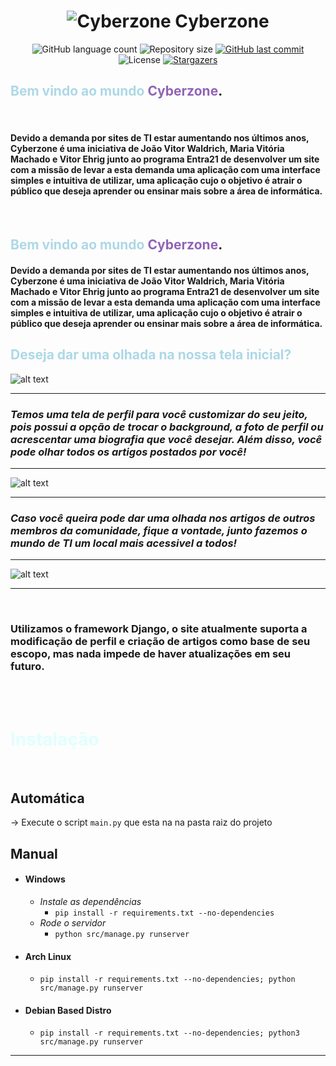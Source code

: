 <h1 align="center">
    <img alt="Cyberzone" title="#Cyberzone" src="./docs/logodesign.gif" /> Cyberzone
</h1>

<p align="center">
  <img alt="GitHub language count" src="https://img.shields.io/github/languages/count/tgmarinho/nlw1?color=%2304D361">

  <img alt="Repository size" src="https://img.shields.io/github/repo-size/tgmarinho/nlw1">
  
  <a href="https://github.com/tgmarinho/nlw1/commits/master">
    <img alt="GitHub last commit" src="https://img.shields.io/github/last-commit/tgmarinho/nlw1">
  </a>

  <img alt="License" src="https://img.shields.io/badge/license-MIT-brightgreen">
   <a href="https://github.com/tgmarinho/nlw1/stargazers">
    <img alt="Stargazers" src="https://img.shields.io/github/stars/tgmarinho/nlw1?style=social">
  </a>
</p>



## <span style="color:lightblue">Bem vindo ao mundo </span><span style="color:#9163b6">**Cyberzone**</span>.
<br>

#### Devido a demanda por sites de TI estar aumentando nos últimos anos, Cyberzone é uma iniciativa de João Vitor Waldrich, Maria Vitória Machado e Vitor Ehrig junto ao programa Entra21 de desenvolver um site com a missão de levar a esta demanda uma aplicação com uma interface simples e intuitiva de utilizar, uma aplicação cujo o objetivo é atrair o público que deseja aprender ou ensinar mais sobre a área de informática.


<br>


## <span style="color:lightblue">Bem vindo ao mundo </span><span style="color:#9163b6">**Cyberzone**</span>.

#### Devido a demanda por sites de TI estar aumentando nos últimos anos, Cyberzone é uma iniciativa de João Vitor Waldrich, Maria Vitória Machado e Vitor Ehrig junto ao programa Entra21 de desenvolver um site com a missão de levar a esta demanda uma aplicação com uma interface simples e intuitiva de utilizar, uma aplicação cujo o objetivo é atrair o público que deseja aprender ou ensinar mais sobre a área de informática.


## <span style="color:lightblue">Deseja dar uma olhada na nossa tela inicial?</span>

![alt text](./docs/Home.jpg)

---

### **_Temos uma tela de perfil para você customizar do seu jeito, pois possui a opção de trocar o background, a foto de perfil ou acrescentar uma biografia que você desejar. Além disso, você pode olhar todos os artigos postados por você!_**


----
![alt text](./docs/User.jpg)

---

### **_Caso você queira pode dar uma olhada nos artigos de outros membros da comunidade, fique a vontade, junto fazemos o mundo de TI um local mais acessivel a todos!_**

---

![alt text](./docs/Articles.png)

---

<br>

### **Utilizamos o framework Django, o site atualmente suporta a modificação de perfil e criação de artigos como base de seu escopo, mas nada impede de haver atualizações em seu futuro.**


<br>

<br>


# <span style="color:lightcyan">**Instalação**</span>

<br>

## **Automática**

-> Execute o script `main.py` que esta na na pasta raiz do projeto

## **Manual**

- #### Windows
  - *Instale as dependências*
    - `pip install -r requirements.txt --no-dependencies`
  - *Rode o servidor*
    - `python src/manage.py runserver`

- #### Arch Linux
  - `pip install -r requirements.txt --no-dependencies; python src/manage.py runserver`
- #### Debian Based Distro
  - `pip install -r requirements.txt --no-dependencies; python3 src/manage.py runserver`

---